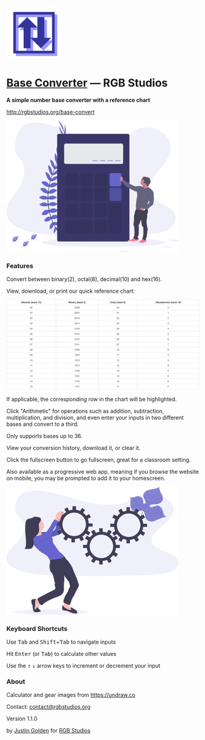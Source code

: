 <img src="img/logo-alt.svg" width="144px">

# [Base Converter](http://rgbstudios.org/base-convert) &mdash; RGB Studios

**A simple number base converter with a reference chart**

http://rgbstudios.org/base-convert

<img src="img/calculator.svg" width="450px">

### Features

Convert between binary(2), octal(8), decimal(10) and hex(16).

View, download, or print our quick reference chart:

<img src="img/chart.png">

If applicable, the corresponding row in the chart will be highlighted.

Click "Arithmetic" for operations such as addition, subtraction, multiplication, and division, and even enter your inputs in two different bases and convert to a third.

Only supports bases up to 36.

View your conversion history, download it, or clear it.

Click the fullscreen button to go fullscreen, great for a classroom setting.

Also available as a progressive web app, meaning if you browse the website on mobile, you may be prompted to add it to your homescreen.

<img src="img/in_progress.svg" width="450px">

### Keyboard Shortcuts

Use <kbd>Tab</kbd> and <kbd>Shift</kbd>+<kbd>Tab</kbd> to navigate inputs

Hit <kbd>Enter</kbd> (or <kbd>Tab</kbd>) to calculate other values

Use the <kbd>&uarr;</i></kbd> <kbd>&darr;</i></kbd> arrow keys to increment or decrement your input

### About

Calculator and gear images from https://undraw.co

Contact: [contact@rgbstudios.org](mailto:contact@rgbstudios.org)

Version 1.1.0

by [Justin Golden](https://justingolden21.github.io) for [RGB Studios](https://rgbstudios.org)
